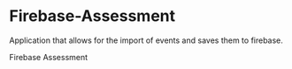 # Firebase-Assessment
Application that allows for the import of events and saves them to firebase.

Firebase Assessment
